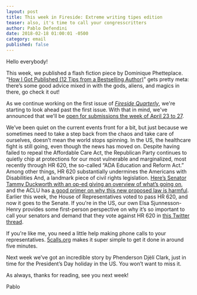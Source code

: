 ```yaml
---
layout: post
title: This week in Fireside: Extreme writing tipes edition
teaser: also, it's time to call your congresscritters
author: Pablo Defendini
date: 2018-02-18 01:00:01 -0500
category: email
published: false
---
```


Hello everybody!

This week, we published a flash fiction piece by Dominique Phetteplace. “[How I Got Published (12 Tips from a Bestselling Author)](https://firesidefiction.com/how-i-got-published)” gets pretty meta: there’s some good advice mixed in with the gods, aliens, and magics in there, go check it out!

As we continue working on the first issue of [_Fireside Quarterly_](https://d.rip/fireside), we're starting to look ahead past the first issue. With that in mind, we've announced that we'll be [open for submissions the week of April 23 to 27](https://firesidefiction.com/april-2018-submissions).

We’ve been quiet on the current events front for a bit, but just because we sometimes need to take a step back from the chaos and take care of ourselves, doesn’t mean the world stops spinning. In the US, the healthcare fight is still going, even though the news has moved on. Despite having failed to repeal the Affordable Care Act, the Republican Party continues to quietly chip at protections for our most vulnerable and marginalized, most recently through HR 620, the so-called “ADA Education and Reform Act.” Among other things, HR 620 substantially undermines the Americans with Disabilities And, a landmark piece of civil rights legislation. [Here’s Senator Tammy Duckworth with an op-ed giving an overview of what’s going on](https://www.washingtonpost.com/opinions/congress-is-on-the-offensive-against-americans-with-disabilities/2017/10/17/f508069c-b359-11e7-9e58-e6288544af98_story.html?utm_term=.7852023bd985), and the ACLU has [a good primer on why this new proposed law is harmful](https://www.aclu.org/other/hr-620-myths-and-truths-about-ada-education-and-reform-act). Earlier this week, the House of Representatives voted to pass HR 620, and now it goes to the Senate. If you're in the US, our own Elsa Sjunnesson-Henry provides some first-person perspective on why it’s so important to call your senators and demand that they vote against HR 620 in [this Twitter thread](https://twitter.com/snarkbat/status/963425641810092033).

If you're like me, you need a little help making phone calls to your representatives. [5calls.org](https://www.5calls.org) makes it super simple to get it done in around five minutes.

Next week we’ve got an incredible story by Phenderson Djèlí Clark, just in time for the President’s Day holiday in the US. You won’t want to miss it.

As always, thanks for reading, see you next week!

Pablo
